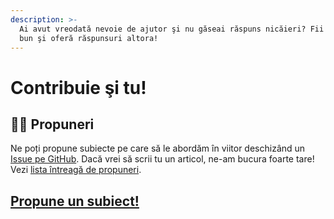 ```yaml
---
description: >-
  Ai avut vreodată nevoie de ajutor şi nu găseai răspuns nicăieri? Fii acum mai
  bun şi oferă răspunsuri altora!
---
```


# Contribuie şi tu!

## 👩‍🏫 Propuneri

Ne poți propune subiecte pe care să le abordăm în viitor deschizând un [Issue pe GitHub](https://github.com/ligaac/docs/issues/new?assignees=&labels=topic&template=propuneri-de-subiecte.md&title=%5BPropunere%5D%20Scrie%20aici%20titlul%20propunerii). Dacă vrei să scrii tu un articol, ne-am bucura foarte tare! Vezi [lista întreagă de propuneri](https://github.com/ligaac/docs/labels/topic).

## [Propune un subiect!](https://github.com/ligaac/docs/issues/new?assignees=&labels=topic&template=propuneri-de-subiecte.md&title=%5BPropunere%5D%20Scrie%20aici%20titlul%20propunerii)

